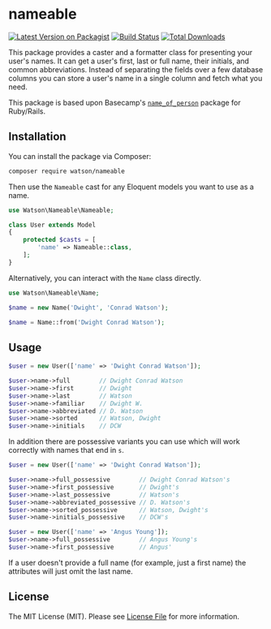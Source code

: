 # nameable

[![Latest Version on Packagist](https://img.shields.io/packagist/v/watson/nameable.svg?style=flat-square)](https://packagist.org/packages/watson/nameable)
[![Build Status](https://img.shields.io/travis/dwightwatson/nameable/master.svg?style=flat-square)](https://travis-ci.org/dwightwatson/nameable)
[![Total Downloads](https://img.shields.io/packagist/dt/watson/nameable.svg?style=flat-square)](https://packagist.org/packages/watson/nameable)

This package provides a caster and a formatter class for presenting your user's names. It can get a user's first, last or full name, their initials, and common abbreviations. Instead of separating the fields over a few database columns you can store a user's name in a single column and fetch what you need.

This package is based upon Basecamp's [`name_of_person`](https://github.com/basecamp/name_of_person) package for Ruby/Rails.

## Installation

You can install the package via Composer:

```bash
composer require watson/nameable
```

Then use the `Nameable` cast for any Eloquent models you want to use as a name.

```php
use Watson\Nameable\Nameable;

class User extends Model
{
    protected $casts = [
        'name' => Nameable::class,
    ];
}
```

Alternatively, you can interact with the `Name` class directly.

```php
use Watson\Nameable\Name;

$name = new Name('Dwight', 'Conrad Watson');

$name = Name::from('Dwight Conrad Watson');
```

## Usage

```php
$user = new User(['name' => 'Dwight Conrad Watson']);

$user->name->full        // Dwight Conrad Watson
$user->name->first       // Dwight
$user->name->last        // Watson
$user->name->familiar    // Dwight W. 
$user->name->abbreviated // D. Watson
$user->name->sorted      // Watson, Dwight
$user->name->initials    // DCW
```

In addition there are possessive variants you can use which will work correctly with names that end in `s`.

```php
$user = new User(['name' => 'Dwight Conrad Watson']);

$user->name->full_possessive        // Dwight Conrad Watson's
$user->name->first_possessive       // Dwight's
$user->name->last_possessive        // Watson's
$user->name->abbreviated_possessive // D. Watson's
$user->name->sorted_possessive      // Watson, Dwight's
$user->name->initials_possessive    // DCW's

$user = new User(['name' => 'Angus Young']);
$user->name->full_possessive        // Angus Young's
$user->name->first_possessive       // Angus'
```

If a user doesn't provide a full name (for example, just a first name) the attributes will just omit the last name.

## License

The MIT License (MIT). Please see [License File](LICENSE.md) for more information.
